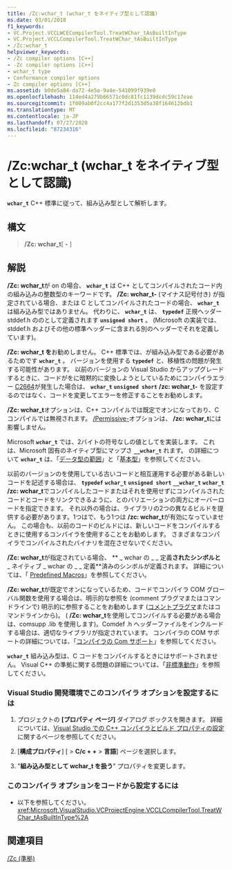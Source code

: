 ```yaml
---
title: /Zc:wchar_t (wchar_t をネイティブ型として認識)
ms.date: 03/01/2018
f1_keywords:
- VC.Project.VCCLWCECompilerTool.TreatWChar_tAsBuiltInType
- VC.Project.VCCLCompilerTool.TreatWChar_tAsBuiltInType
- /Zc:wchar_t
helpviewer_keywords:
- /Zc compiler options [C++]
- -Zc compiler options [C++]
- wchar_t type
- Conformance compiler options
- Zc compiler options [C++]
ms.assetid: b0de5a84-da72-4e5a-9a4e-541099f939e0
ms.openlocfilehash: 114ed4a279b66571c0dc81fc1139dcdc59c17eae
ms.sourcegitcommit: 1f009ab0f2cc4a177f2d1353d5a38f164612bdb1
ms.translationtype: MT
ms.contentlocale: ja-JP
ms.lasthandoff: 07/27/2020
ms.locfileid: "87234316"
---
```

# <a name="zcwchar_t-wchar_t-is-native-type"></a>/Zc:wchar_t (wchar_t をネイティブ型として認識)

**`wchar_t`** C++ 標準に従って、組み込み型として解析します。

## <a name="syntax"></a>構文

> **/Zc: wchar_t**[ **-** ]

## <a name="remarks"></a>解説

**/Zc: wchar_t**が on の場合、 **`wchar_t`** は C++ としてコンパイルされたコード内の組み込みの整数型のキーワードです。 **/Zc: wchar_t-** (マイナス記号付き) が指定されている場合、または C としてコンパイルされたコードの場合、 **`wchar_t`** は組み込み型ではありません。 代わりに、 **`wchar_t`** は、 **`typedef`** 正規ヘッダー stddef.h ののとして定義されます **`unsigned short`** 。 (Microsoft の実装では、stddef.h およびその他の標準ヘッダーに含まれる別のヘッダーでそれを定義しています)。

**/Zc: wchar_t を**お勧めしません。 C++ 標準では、が組み込み型である必要があるためです **`wchar_t`** 。 バージョンを使用する **`typedef`** と、移植性の問題が発生する可能性があります。 以前のバージョンの Visual Studio からアップグレードするときに、コードがをに暗黙的に変換しようとしているためにコンパイラエラー [C2664](../../error-messages/compiler-errors-2/compiler-error-c2664.md)が発生した場合は、 **`wchar_t`** **`unsigned short`** **/zc: wchar_t-** を設定するのではなく、コードを変更してエラーを修正することをお勧めします。

**/Zc: wchar_t**オプションは、C++ コンパイルでは既定でオンになっており、C コンパイルでは無視されます。 [/Permissive-](permissive-standards-conformance.md)オプションは、 **/zc: wchar_t**には影響しません。

Microsoft **`wchar_t`** では、2バイトの符号なしの値としてを実装します。 これは、Microsoft 固有のネイティブ型にマップさ **`__wchar_t`** れます。 の詳細について **`wchar_t`** は、「[データ型の範囲](../../cpp/data-type-ranges.md)」と「[基本型](../../cpp/fundamental-types-cpp.md)」を参照してください。

以前のバージョンのを使用している古いコードと相互運用する必要がある新しいコードを記述する場合は、 **`typedef`** **`wchar_t`** **`unsigned short`** **`__wchar_t`** **`wchar_t`** **/zc: wchar_t**でコンパイルしたコードまたはそれを使用せずにコンパイルされたコードとコードをリンクできるように、とのバリエーションの両方にオーバーロードを指定できます。 それ以外の場合は、ライブラリの2つの異なるビルドを提供する必要があります。1つはで、もう1つは **/zc: wchar_t**が有効になっていません。 この場合も、以前のコードのビルドには、新しいコードをコンパイルするときに使用するコンパイラを使用することをお勧めします。 さまざまなコンパイラでコンパイルされたバイナリを混在させないでください。

**/Zc: wchar_t**が指定されている場合、 ** \_ wchar の \_ \_ 定義**されたシンボルと** \_ ネイティブ \_ wchar の \_ \_ 定義**済みのシンボルが定義されます。 詳細については、「 [Predefined Macros](../../preprocessor/predefined-macros.md)」を参照してください。

**/Zc: wchar_t**が既定でオンになっているため、コードでコンパイラ COM グローバル関数を使用する場合は、明示的な参照を (comment プラグマまたはコマンドラインで) 明示的に参照することをお勧めします ([コメントプラグマ](../../preprocessor/comment-c-cpp.md)またはコマンドラインから)。 ( **/Zc: wchar_t**を使用してコンパイルする必要がある場合は、comsupp .lib を使用します)。Comdef .h ヘッダーファイルをインクルードする場合は、適切なライブラリが指定されています。 コンパイラの COM サポートの詳細については、「[コンパイラの Com サポート](../../cpp/compiler-com-support.md)」を参照してください。

**`wchar_t`** 組み込み型は、C コードをコンパイルするときにはサポートされません。 Visual C++ の準拠に関する問題の詳細については、「[非標準動作](../../cpp/nonstandard-behavior.md)」を参照してください。

### <a name="to-set-this-compiler-option-in-the-visual-studio-development-environment"></a>Visual Studio 開発環境でこのコンパイラ オプションを設定するには

1. プロジェクトの **[プロパティ ページ]** ダイアログ ボックスを開きます。 詳細については、[Visual Studio での C++ コンパイラとビルド プロパティの設定](../working-with-project-properties.md)に関するページを参照してください。

1. [**構成プロパティ**] [  >  **C/c + +**  >  **言語**] ページを選択します。

1. "**組み込み型として wchar_t を扱う**" プロパティを変更します。

### <a name="to-set-this-compiler-option-programmatically"></a>このコンパイラ オプションをコードから設定するには

- 以下を参照してください。<xref:Microsoft.VisualStudio.VCProjectEngine.VCCLCompilerTool.TreatWChar_tAsBuiltInType%2A>

## <a name="see-also"></a>関連項目

[/Zc (準拠)](zc-conformance.md)<br/>
